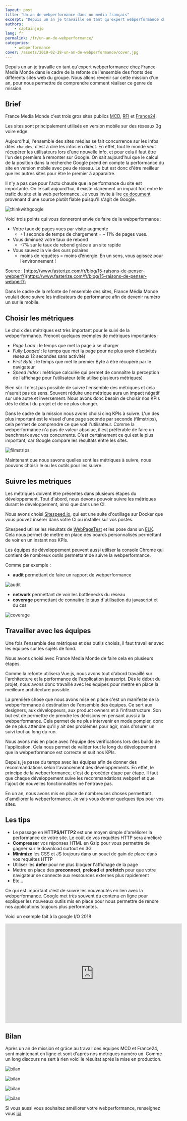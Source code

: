 ```yaml
---
layout: post
title: "Un an de webperformance dans un média français"
excerpt: "Depuis un an je travaille en tant qu'expert webperformance chez France Media Monde dans le cadre de la refonte de l'ensemble des fronts des différents sites web du groupe. Nous allons revenir sur cette mission d'un an, pour nous permettre de comprendre comment réaliser ce genre de mission."
authors:
    - captainjojo
lang: fr
permalink: /fr/un-an-de-webperformance/
categories:
    - webperformance
cover: /assets/2019-02-28-un-an-de-webperformance/cover.jpg
---
```


Depuis un an je travaille en tant qu'expert webperformance chez France Media Monde dans le cadre de la refonte de l'ensemble des fronts des différents sites web du groupe. Nous allons revenir sur cette mission d'un an, pour nous permettre de comprendre comment réaliser ce genre de mission.

## Brief

France Media Monde c'est trois gros sites publics [MCD](https://www.mc-doualiya.com/), [RFI](http://www.rfi.fr/) et [France24](https://www.france24.com/fr/).

Les sites sont principalement utilisés en version mobile sur des réseaux 3g voire edge.

Aujourd'hui, l'ensemble des sites médias se fait concurrence sur les infos dites `chaudes`, c'est à dire les infos en direct. En effet, tout le monde veut récupérer les utilisateurs lors d'une nouvelle info, et pour cela il faut être l'un des premiers à remonter sur Google. On sait aujourd'hui que le calcul de la position dans la recherche Google prend en compte la performance du site en version mobile avec peu de réseau. Le but est donc d'être meilleur que les autres sites pour être le premier à apparaitre.

Il n'y a pas que pour l'actu chaude que la performance du site est importante. On le sait aujourd'hui, il existe clairement un impact fort entre le trafic du site et la web performance. Je vous invite à lire [ce document](https://www.thinkwithgoogle.com/marketing-resources/data-measurement/mobile-page-speed-new-industry-benchmarks/) provenant d'une source plutôt fiable puisqu'il s'agit de Google.

![thinkwithgoogle]({{site.baseurl}}/assets/2019-02-28-un-an-de-webperformance/image1.jpg)

Voici trois points qui vous donneront envie de faire de la webperformance :

- Votre taux de pages vues par visite augmente
    - +1 seconde de temps de chargement = – 11% de pages vues.
- Vous diminuez votre taux de rebond
    - -7% sur le taux de rebond grâce à un site rapide
- Vous sauvez la vie des ours polaires
    - moins de requêtes = moins d’énergie. En un sens, vous agissez pour l’environnement !

Source : [https://www.fasterize.com/fr/blog/15-raisons-de-penser-webperf/](https://www.fasterize.com/fr/blog/15-raisons-de-penser-webperf/)

Dans le cadre de la refonte de l'ensemble des sites, France Média Monde voulait donc suivre les indicateurs de performance afin de devenir numéro un sur le mobile.

## Choisir les métriques

Le choix des métriques est très important pour le suivi de la webperformance.
Prenont quelques exemples de métriques importantes :

- *Page Load* : le temps que met la page à se charger
- *Fully Loaded* : le temps que met la page pour ne plus avoir d’activités réseaux (2 secondes sans activité)
- *First Byte* : le temps que met le premier Byte à être récupéré par le navigateur
- *Speed Index* : métrique calculée qui permet de connaître la perception de l’affichage pour l’utilisateur (elle utilise plusieurs métriques)

Bien sûr il n'est pas possible de suivre l'ensemble des métriques et cela n'aurait pas de sens. Souvent réduire une métrique aura un impact négatif sur une autre et inversement. Nous avons donc besoin de choisir nos KPIs dès le début du projet et de ne plus changer.

Dans le cadre de la mission nous avons choisi cinq KPIs à suivre. L'un des plus important est le visuel d'une page seconde par seconde (filmstrips), cela permet de comprendre ce que voit l'utilisateur. Comme la webperformance n'a pas de valeur absolue, il est préférable de faire un benchmark avec vos concurrents. C'est certainement ce qui est le plus important, car Google compare les résultats entre les sites.

![filmstrips]({{site.baseurl}}/assets/2019-02-28-un-an-de-webperformance/image2.png)

Maintenant que nous savons quelles sont les métriques à suivre, nous pouvons choisir le ou les outils pour les suivre.

## Suivre les metriques

Les métriques doivent être présentes dans plusieurs étapes du développement. Tout d'abord, nous devons pouvoir suivre les métriques durant le développement, ainsi que dans une CI.

Nous avons choisi [Sitespeed.io](https://www.sitespeed.io/), qui est une suite d'outillage sur Docker que vous pouvez insérer dans votre CI ou installer sur vos postes.

Sitespeed utilise les résultats de [WebPageTest](https://www.sitespeed.io/documentation/sitespeed.io/webpagetest/) et les pose dans un [ELK](https://www.elastic.co/fr/elk-stack). Cela nous permet de mettre en place des boards personnalisés permettant de voir en un instant nos KPIs.

Les équipes de développement peuvent aussi utiliser la console Chrome qui contient de nombreux outils permettant de suivre la webperformance.

Comme par exemple :

- **audit** permettant de faire un rapport de webperformance

![audit]({{site.baseurl}}/assets/2019-02-28-un-an-de-webperformance/image3.png)

- **network** permettant de voir les bottlenecks du réseau
- **coverage** permettant de connaitre le taux d'utilisation du javascript et du css

![coverage]({{site.baseurl}}/assets/2019-02-28-un-an-de-webperformance/image4.png)

## Travailler avec les équipes

Une fois l'ensemble des métriques et des outils choisis, il faut travailler avec les équipes sur les sujets de fond.

Nous avons choisi avec France Media Monde de faire cela en plusieurs étapes.

Comme la refonte utilisera Vue.js, nous avons tout d'abord travaillé sur l'architecture et la performance de l'application javascript. Dès le début du projet, nous avons donc travaillé avec les équipes pour mettre en place la meilleure architecture possible.

La première chose que nous avons mise en place c'est un manifeste de la webperformance à destination de l'ensemble des équipes. Ce sert aux designers, aux développeurs, aux product owners et à l'infrastructure. Son but est de permettre de prendre les décisions en pensant aussi à la webperformance. Cela permet de ne plus intervenir en mode pompier, donc de ne plus attendre qu'il y ait des problèmes pour agir, mais d'ssurer un suivi tout au long du run.

Nous avons mis en place avec l'équipe des vérifications lors des builds de l'application. Cela nous permet de valider tout le long du développement que la webperformance est correcte et suit nos KPIs.

Depuis, je passe du temps avec les équipes afin de donner des recommandations selon l'avancement des développements. En effet, le principe de la webperformance, c'est de procéder étape par étape. Il faut que chaque développement suive les recommandations webperf et que l'ajout de nouvelles fonctionnalités ne l'entrave pas.

En un an, nous avons mis en place de nombreuses choses permettant d'améliorer la webperformance. Je vais vous donner quelques tips pour vos sites.

## Les tips

- Le passage en **HTTPS/HTTP2** est une moyen simple d'améliorer la performance de votre site. Le coût de vos requêtes HTTP sera amélioré
- **Compresser** vos réponses HTML en Gzip pour vous permettre de gagner sur le download surtout en 3G
- **Minimize** les CSS et JS toujours dans un souci de gain de place dans vos requêtes HTTP
- Utiliser les **defer** pour ne plus bloquer l'affichage de la page
- Mettre en place des **preconnect**, **preload** et **prefetch** pour que votre navigateur se connecte aux ressources externes plus rapidement
- Etc...

Ce qui est important c'est de suivre les nouveautés en lien avec la webperformance. Google met très souvent du contenu en ligne pour expliquer les nouveaux outils mis en place pour nous permettre de rendre nos applications toujours plus performantes.

Voici un exemple fait à la google I/O 2018

<iframe width="560" height="315" src="https://www.youtube.com/embed/Mv-l3-tJgGk" frameborder="0" allow="accelerometer; autoplay; encrypted-media; gyroscope; picture-in-picture" allowfullscreen></iframe>

## Bilan

Après un an de mission et grâce au travail des équipes MCD et France24, sont maintenant en ligne et sont d'après nos métriques numéro un. Comme un long discours ne sert à rien voici le résultat après la mise en production.

![bilan]({{site.baseurl}}/assets/2019-02-28-un-an-de-webperformance/image5.png)

![bilan]({{site.baseurl}}/assets/2019-02-28-un-an-de-webperformance/image6.png)

![bilan]({{site.baseurl}}/assets/2019-02-28-un-an-de-webperformance/image7.png)

![bilan]({{site.baseurl}}/assets/2019-02-28-un-an-de-webperformance/image8.png)


Si vous aussi vous souhaitez améliorer votre webperformance, renseignez vous [ici](https://eleven-labs.com/accompagnement-sur-mesure/audit-et-expertise)
